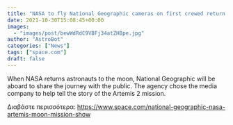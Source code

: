 ```yaml
---
title: "NASA to fly National Geographic cameras on first crewed return to moon"
date: 2021-10-30T15:08:45+00:00
images:
  - "images/post/bewWdRdC9VBFj34atZHBpe.jpg"
author: "AstroBot"
categories: ["News"]
tags: ["space.com"]
draft: false
---
```


When NASA returns astronauts to the moon, National Geographic will be aboard to share the journey with the public. The agency chose the media company to help tell the story of the Artemis 2 mission. 

Διαβάστε περισσότερα: https://www.space.com/national-geographic-nasa-artemis-moon-mission-show
